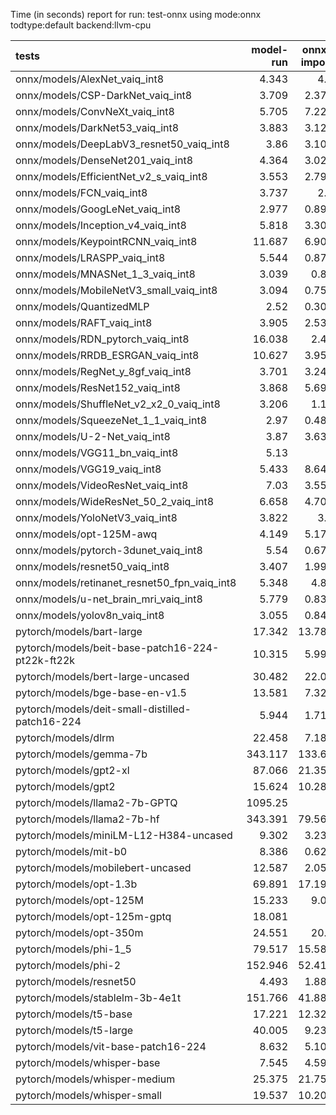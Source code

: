 Time (in seconds) report for run: test-onnx using mode:onnx todtype:default backend:llvm-cpu

| tests                                            |   model-run |   onnx-import |   torch-mlir |   iree-compile |   inference |
|:-------------------------------------------------|------------:|--------------:|-------------:|---------------:|------------:|
| onnx/models/AlexNet_vaiq_int8                    |       4.343 |         4.3   |            0 |          5.473 |       0.496 |
| onnx/models/CSP-DarkNet_vaiq_int8                |       3.709 |         2.377 |            0 |          9.061 |       0.406 |
| onnx/models/ConvNeXt_vaiq_int8                   |       5.705 |         7.227 |            0 |         18.346 |       0.983 |
| onnx/models/DarkNet53_vaiq_int8                  |       3.883 |         3.122 |            0 |          8.451 |       0.459 |
| onnx/models/DeepLabV3_resnet50_vaiq_int8         |       3.86  |         3.109 |            0 |          1.411 |       0     |
| onnx/models/DenseNet201_vaiq_int8                |       4.364 |         3.024 |            0 |         28.905 |       0.309 |
| onnx/models/EfficientNet_v2_s_vaiq_int8          |       3.553 |         2.795 |            0 |         17.96  |       0.344 |
| onnx/models/FCN_vaiq_int8                        |       3.737 |         2.8   |            0 |          1.256 |       0     |
| onnx/models/GoogLeNet_vaiq_int8                  |       2.977 |         0.893 |            0 |          9.021 |       0.196 |
| onnx/models/Inception_v4_vaiq_int8               |       5.818 |         3.304 |            0 |          1.465 |       0     |
| onnx/models/KeypointRCNN_vaiq_int8               |      11.687 |         6.908 |            0 |          4.021 |       0     |
| onnx/models/LRASPP_vaiq_int8                     |       5.544 |         0.876 |            0 |          0.307 |       0     |
| onnx/models/MNASNet_1_3_vaiq_int8                |       3.039 |         0.86  |            0 |          6.759 |       0.168 |
| onnx/models/MobileNetV3_small_vaiq_int8          |       3.094 |         0.756 |            0 |          7.585 |       0.13  |
| onnx/models/QuantizedMLP                         |       2.52  |         0.304 |            0 |          0.925 |       0.073 |
| onnx/models/RAFT_vaiq_int8                       |       3.905 |         2.531 |            0 |          0.247 |       0     |
| onnx/models/RDN_pytorch_vaiq_int8                |      16.038 |         2.41  |            0 |         10.452 |      78.54  |
| onnx/models/RRDB_ESRGAN_vaiq_int8                |      10.627 |         3.954 |            0 |          0.767 |       0     |
| onnx/models/RegNet_y_8gf_vaiq_int8               |       3.701 |         3.241 |            0 |         11.183 |       1.092 |
| onnx/models/ResNet152_vaiq_int8                  |       3.868 |         5.695 |            0 |         13.885 |       0.582 |
| onnx/models/ShuffleNet_v2_x2_0_vaiq_int8         |       3.206 |         1.14  |            0 |          0.403 |       0     |
| onnx/models/SqueezeNet_1_1_vaiq_int8             |       2.97  |         0.488 |            0 |          4.126 |       0.146 |
| onnx/models/U-2-Net_vaiq_int8                    |       3.87  |         3.639 |            0 |          1.385 |       0     |
| onnx/models/VGG11_bn_vaiq_int8                   |       5.13  |         8     |            0 |          9.688 |       0.744 |
| onnx/models/VGG19_vaiq_int8                      |       5.433 |         8.645 |            0 |         10.933 |       0.902 |
| onnx/models/VideoResNet_vaiq_int8                |       7.03  |         3.554 |            0 |          2.104 |       0     |
| onnx/models/WideResNet_50_2_vaiq_int8            |       6.658 |         4.704 |            0 |          9.642 |       0.594 |
| onnx/models/YoloNetV3_vaiq_int8                  |       3.822 |         3.7   |            0 |          1.747 |       0     |
| onnx/models/opt-125M-awq                         |       4.149 |         5.176 |            0 |          2.291 |       0     |
| onnx/models/pytorch-3dunet_vaiq_int8             |       5.54  |         0.672 |            0 |          0.294 |       0     |
| onnx/models/resnet50_vaiq_int8                   |       3.407 |         1.993 |            0 |          7.378 |       0.301 |
| onnx/models/retinanet_resnet50_fpn_vaiq_int8     |       5.348 |         4.81  |            0 |          1.755 |       0     |
| onnx/models/u-net_brain_mri_vaiq_int8            |       5.779 |         0.839 |            0 |          4.286 |       4.147 |
| onnx/models/yolov8n_vaiq_int8                    |       3.055 |         0.844 |            0 |          0.29  |       0     |
| pytorch/models/bart-large                        |      17.342 |        13.785 |            0 |          8.743 |       0     |
| pytorch/models/beit-base-patch16-224-pt22k-ft22k |      10.315 |         5.992 |            0 |          3.763 |       0     |
| pytorch/models/bert-large-uncased                |      30.482 |        22.07  |            0 |         26.004 |       1.789 |
| pytorch/models/bge-base-en-v1.5                  |      13.581 |         7.324 |            0 |         11.201 |       0.714 |
| pytorch/models/deit-small-distilled-patch16-224  |       5.944 |         1.717 |            0 |          1.254 |       0     |
| pytorch/models/dlrm                              |      22.458 |         7.185 |            0 |          0.11  |       0     |
| pytorch/models/gemma-7b                          |     343.117 |       133.66  |            0 |          0.132 |       0     |
| pytorch/models/gpt2-xl                           |      87.066 |        21.358 |            0 |          0.121 |       0     |
| pytorch/models/gpt2                              |      15.624 |        10.283 |            0 |         15.384 |       0.834 |
| pytorch/models/llama2-7b-GPTQ                    |    1095.25  |         0     |            0 |          0     |       0     |
| pytorch/models/llama2-7b-hf                      |     343.391 |        79.564 |            0 |          0.113 |       0     |
| pytorch/models/miniLM-L12-H384-uncased           |       9.302 |         3.232 |            0 |          7.054 |       0.3   |
| pytorch/models/mit-b0                            |       8.386 |         0.628 |            0 |          0.319 |       0     |
| pytorch/models/mobilebert-uncased                |      12.587 |         2.054 |            0 |          0.904 |       0     |
| pytorch/models/opt-1.3b                          |      69.891 |        17.198 |            0 |          0.246 |       0     |
| pytorch/models/opt-125M                          |      15.233 |         9.07  |            0 |          4.928 |       0     |
| pytorch/models/opt-125m-gptq                     |      18.081 |         0     |            0 |          0     |       0     |
| pytorch/models/opt-350m                          |      24.551 |        20.7   |            0 |         13.704 |       0     |
| pytorch/models/phi-1_5                           |      79.517 |        15.583 |            0 |          0.139 |       0     |
| pytorch/models/phi-2                             |     152.946 |        52.413 |            0 |          0.129 |       0     |
| pytorch/models/resnet50                          |       4.493 |         1.881 |            0 |          5.131 |       0.307 |
| pytorch/models/stablelm-3b-4e1t                  |     151.766 |        41.882 |            0 |          0.133 |       0     |
| pytorch/models/t5-base                           |      17.221 |        12.328 |            0 |          6.527 |       0     |
| pytorch/models/t5-large                          |      40.005 |         9.236 |            0 |          0.126 |       0     |
| pytorch/models/vit-base-patch16-224              |       8.632 |         5.105 |            0 |          3.068 |       0     |
| pytorch/models/whisper-base                      |       7.545 |         4.599 |            0 |          2.226 |       0     |
| pytorch/models/whisper-medium                    |      25.375 |        21.757 |            0 |         11.868 |       0     |
| pytorch/models/whisper-small                     |      19.537 |        10.202 |            0 |          4.859 |       0     |
